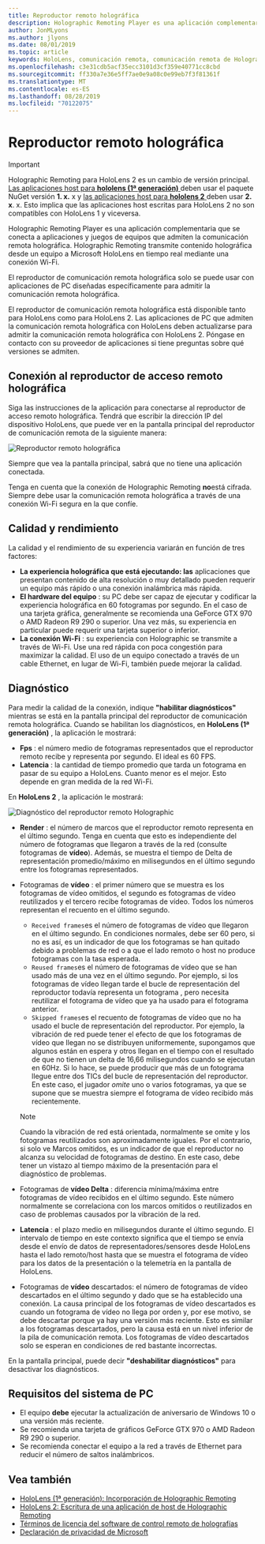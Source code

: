 ```yaml
---
title: Reproductor remoto holográfica
description: Holographic Remoting Player es una aplicación complementaria que se conecta a aplicaciones y juegos de equipos que admiten la comunicación remota holográfica. Holographic Remoting transmite contenido holográfica desde un equipo a Microsoft HoloLens en tiempo real mediante una conexión Wi-Fi.
author: JonMLyons
ms.author: jlyons
ms.date: 08/01/2019
ms.topic: article
keywords: HoloLens, comunicación remota, comunicación remota de Holographic
ms.openlocfilehash: c3e31cdb5acf35ecc3101d3cf359e40771cc8cbd
ms.sourcegitcommit: ff330a7e36e5ff7ae0e9a08c0e99eb7f3f81361f
ms.translationtype: MT
ms.contentlocale: es-ES
ms.lasthandoff: 08/28/2019
ms.locfileid: "70122075"
---
```

# <a name="holographic-remoting-player"></a>Reproductor remoto holográfica

>[!IMPORTANT]
>Holographic Remoting para HoloLens 2 es un cambio de versión principal. [Las aplicaciones host para **hololens (1ª generación)** ](add-holographic-remoting.md) deben usar el paquete NuGet versión **1. x.** x y [las aplicaciones host para **hololens 2** ](holographic-remoting-create-host.md) deben usar **2. x**. x. Esto implica que las aplicaciones host escritas para HoloLens 2 no son compatibles con HoloLens 1 y viceversa.

Holographic Remoting Player es una aplicación complementaria que se conecta a aplicaciones y juegos de equipos que admiten la comunicación remota holográfica. Holographic Remoting transmite contenido holográfica desde un equipo a Microsoft HoloLens en tiempo real mediante una conexión Wi-Fi.

El reproductor de comunicación remota holográfica solo se puede usar con aplicaciones de PC diseñadas específicamente para admitir la comunicación remota holográfica.

El reproductor de comunicación remota holográfica está disponible tanto para HoloLens como para HoloLens 2.  Las aplicaciones de PC que admiten la comunicación remota holográfica con HoloLens deben actualizarse para admitir la comunicación remota holográfica con HoloLens 2. Póngase en contacto con su proveedor de aplicaciones si tiene preguntas sobre qué versiones se admiten.

## <a name="connecting-to-the-holographic-remoting-player"></a>Conexión al reproductor de acceso remoto holográfica

Siga las instrucciones de la aplicación para conectarse al reproductor de acceso remoto holográfica. Tendrá que escribir la dirección IP del dispositivo HoloLens, que puede ver en la pantalla principal del reproductor de comunicación remota de la siguiente manera:

![Reproductor remoto holográfica](images/holographicremotingplayer.png)

Siempre que vea la pantalla principal, sabrá que no tiene una aplicación conectada.

Tenga en cuenta que la conexión de Holographic Remoting **no**está cifrada. Siempre debe usar la comunicación remota holográfica a través de una conexión Wi-Fi segura en la que confíe.

## <a name="quality-and-performance"></a>Calidad y rendimiento

La calidad y el rendimiento de su experiencia variarán en función de tres factores:
* **La experiencia holográfica que está ejecutando: las** aplicaciones que presentan contenido de alta resolución o muy detallado pueden requerir un equipo más rápido o una conexión inalámbrica más rápida.
* **El hardware del equipo** : su PC debe ser capaz de ejecutar y codificar la experiencia holográfica en 60 fotogramas por segundo. En el caso de una tarjeta gráfica, generalmente se recomienda una GeForce GTX 970 o AMD Radeon R9 290 o superior. Una vez más, su experiencia en particular puede requerir una tarjeta superior o inferior.
* **La conexión Wi-Fi** : su experiencia con Holographic se transmite a través de Wi-Fi. Use una red rápida con poca congestión para maximizar la calidad. El uso de un equipo conectado a través de un cable Ethernet, en lugar de Wi-Fi, también puede mejorar la calidad.

## <a name="diagnostics"></a>Diagnóstico

Para medir la calidad de la conexión, indique **"habilitar diagnósticos"** mientras se está en la pantalla principal del reproductor de comunicación remota holográfica. Cuando se habilitan los diagnósticos, en **HoloLens (1ª generación)** , la aplicación le mostrará:

* **Fps** : el número medio de fotogramas representados que el reproductor remoto recibe y representa por segundo. El ideal es 60 FPS.
* **Latencia** : la cantidad de tiempo promedio que tarda un fotograma en pasar de su equipo a HoloLens. Cuanto menor es el mejor. Esto depende en gran medida de la red Wi-Fi.

En **HoloLens 2** , la aplicación le mostrará:

![Diagnóstico del reproductor remoto Holographic](images/holographicremotingplayer-diag.png)

* **Render** : el número de marcos que el reproductor remoto representa en el último segundo. Tenga en cuenta que esto es independiente del número de fotogramas que llegaron a través de la red (consulte fotogramas de **vídeo**). Además, se muestra el tiempo de Delta de representación promedio/máximo en milisegundos en el último segundo entre los fotogramas representados.

* Fotogramas de **vídeo** : el primer número que se muestra es los fotogramas de vídeo omitidos, el segundo es fotogramas de vídeo reutilizados y el tercero recibe fotogramas de vídeo. Todos los números representan el recuento en el último segundo.
    * ```Received frames```es el número de fotogramas de vídeo que llegaron en el último segundo. En condiciones normales, debe ser 60 pero, si no es así, es un indicador de que los fotogramas se han quitado debido a problemas de red o a que el lado remoto o host no produce fotogramas con la tasa esperada.
    * ```Reused frames```es el número de fotogramas de vídeo que se han usado más de una vez en el último segundo. Por ejemplo, si los fotogramas de vídeo llegan tarde el bucle de representación del reproductor todavía representa un fotograma , pero necesita reutilizar el fotograma de vídeo que ya ha usado para el fotograma anterior.
    * ```Skipped frames```es el recuento de fotogramas de vídeo que no ha usado el bucle de representación del reproductor. Por ejemplo, la vibración de red puede tener el efecto de que los fotogramas de vídeo que llegan no se distribuyen uniformemente, supongamos que algunos están en espera y otros llegan en el tiempo con el resultado de que no tienen un delta de 16,66 milisegundos cuando se ejecutan en 60Hz. Si lo hace, se puede producir que más de un fotograma llegue entre dos TICs del bucle de representación del reproductor. En este caso, el jugador *omite* uno o varios fotogramas, ya que se supone que se muestra siempre el fotograma de vídeo recibido más recientemente.

    >[!NOTE]
    >Cuando la vibración de red está orientada, normalmente se omite y los fotogramas reutilizados son aproximadamente iguales. Por el contrario, si solo ve Marcos omitidos, es un indicador de que el reproductor no alcanza su velocidad de fotogramas de destino. En este caso, debe tener un vistazo al tiempo máximo de la presentación para el diagnóstico de problemas.

* Fotogramas de **vídeo Delta** : diferencia mínima/máxima entre fotogramas de vídeo recibidos en el último segundo. Este número normalmente se correlaciona con los marcos omitidos o reutilizados en caso de problemas causados por la vibración de la red.
* **Latencia** : el plazo medio en milisegundos durante el último segundo. El intervalo de tiempo en este contexto significa que el tiempo se envía desde el envío de datos de representadores/sensores desde HoloLens hasta el lado remoto/host hasta que se muestra el fotograma de vídeo para los datos de la presentación o la telemetría en la pantalla de HoloLens.
* Fotogramas de **vídeo** descartados: el número de fotogramas de vídeo descartados en el último segundo y dado que se ha establecido una conexión. La causa principal de los fotogramas de vídeo descartados es cuando un fotograma de vídeo no llega por orden y, por ese motivo, se debe descartar porque ya hay una versión más reciente. Esto es similar a los fotogramas descartados, pero la causa está en un nivel inferior de la pila de comunicación remota. Los fotogramas de vídeo descartados solo se esperan en condiciones de red bastante incorrectas.



En la pantalla principal, puede decir **"deshabilitar diagnósticos"** para desactivar los diagnósticos.

## <a name="pc-system-requirements"></a>Requisitos del sistema de PC
* El equipo **debe** ejecutar la actualización de aniversario de Windows 10 o una versión más reciente.
* Se recomienda una tarjeta de gráficos GeForce GTX 970 o AMD Radeon R9 290 o superior.
* Se recomienda conectar el equipo a la red a través de Ethernet para reducir el número de saltos inalámbricos.

## <a name="see-also"></a>Vea también
* [HoloLens (1ª generación): Incorporación de Holographic Remoting](add-holographic-remoting.md)
* [HoloLens 2: Escritura de una aplicación de host de Holographic Remoting](holographic-remoting-create-host.md)
* [Términos de licencia del software de control remoto de holografías](https://docs.microsoft.com/en-us/legal/mixed-reality/microsoft-holographic-remoting-software-license-terms)
* [Declaración de privacidad de Microsoft](https://go.microsoft.com/fwlink/?LinkId=521839)
